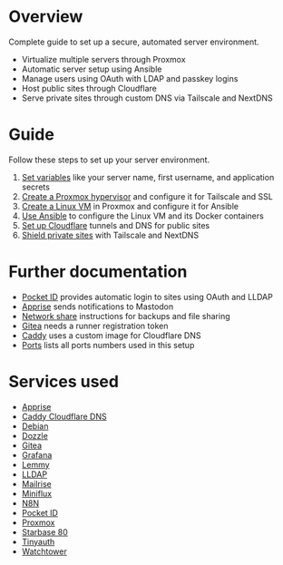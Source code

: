 # Overview

Complete guide to set up a secure, automated server environment.

-   Virtualize multiple servers through Proxmox
-   Automatic server setup using Ansible
-   Manage users using OAuth with LDAP and passkey logins
-   Host public sites through Cloudflare
-   Serve private sites through custom DNS via Tailscale and NextDNS

# Guide

Follow these steps to set up your server environment.

1. [Set variables](docs/variables.md) like your server name, first username, and application secrets
1. [Create a Proxmox hypervisor](docs/proxmox.md) and configure it for Tailscale and SSL
1. [Create a Linux VM](docs/linux-vm.md) in Proxmox and configure it for Ansible
1. [Use Ansible](docs/ansible.md) to configure the Linux VM and its Docker containers
1. [Set up Cloudflare](docs/cloudflare.md) tunnels and DNS for public sites
1. [Shield private sites](docs/private.md) with Tailscale and NextDNS

# Further documentation

-   [Pocket ID](docs/pocket-id.md) provides automatic login to sites using OAuth and LLDAP
-   [Apprise](docs/apprise.md) sends notifications to Mastodon
-   [Network share](docs/network-share.md) instructions for backups and file sharing
-   [Gitea](docs/gitea.md) needs a runner registration token
-   [Caddy](docs/caddy.md) uses a custom image for Cloudflare DNS
-   [Ports](docs/ports.md) lists all ports numbers used in this setup

# Services used

-   [Apprise](https://github.com/caronc/apprise)
-   [Caddy Cloudflare DNS](https://github.com/notclickable-jordan/caddy-cloudflare-dns)
-   [Debian](https://www.debian.org)
-   [Dozzle](https://dozzle.dev)
-   [Gitea](https://about.gitea.com)
-   [Grafana](https://grafana.com)
-   [Lemmy](https://join-lemmy.org)
-   [LLDAP](https://github.com/lldap/lldap)
-   [Mailrise](https://github.com/yoryan/mailrise)
-   [Miniflux](https://miniflux.app)
-   [N8N](https://n8n.io)
-   [Pocket ID](https://github.com/pocket-id/pocket-id)
-   [Proxmox](https://proxmox.com/en/)
-   [Starbase 80](https://github.com/notclickable-jordan/starbase-80)
-   [Tinyauth](https://tinyauth.app)
-   [Watchtower](https://github.com/containrrr/watchtower)
